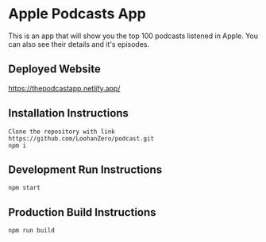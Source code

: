 # Apple Podcasts App

This is an app that will show you the top 100 podcasts listened in Apple. You can also see their details and it's episodes.

## Deployed Website

https://thepodcastapp.netlify.app/

## Installation Instructions

```
Clone the repository with link https://github.com/LoohanZero/podcast.git
npm i
```

## Development Run Instructions

```
npm start
```

## Production Build Instructions

```
npm run build
```